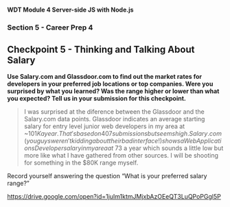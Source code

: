 #### WDT Module 4 Server-side JS with Node.js
### Section 5 - Career Prep 4
## Checkpoint 5 - Thinking and Talking About Salary

**Use Salary.com and Glassdoor.com to find out the market rates for developers in your preferred job locations or top companies. Were you surprised by what you learned? Was the range higher or lower than what you expected? Tell us in your submission for this checkpoint.**

> I was surprised at the diference between the Glassdoor and the Salary.com data points. Glassdoor indicates an average starting salary for entry level junior web developers in my area at ~$101K a year.  That's based on 407 submissions but seems high.  Salary.com (you guys weren't kidding about their bad interface!) shows a Web Applications Developer salary in my area at ~$73 a year which sounds a little low but more like what I have gathered from other sources. I will be shooting for something in the $80K range myself.

Record yourself answering the question “What is your preferred salary range?” 

https://drive.google.com/open?id=1juIm1ktmJMjxbAzOEeQT3LuQPoPGgl5P

